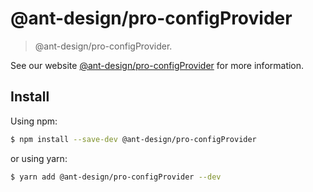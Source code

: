 # @ant-design/pro-configProvider

> @ant-design/pro-configProvider.

See our website [@ant-design/pro-configProvider](https://umijs.org/plugins/configProvider) for more information.

## Install

Using npm:

```bash
$ npm install --save-dev @ant-design/pro-configProvider
```

or using yarn:

```bash
$ yarn add @ant-design/pro-configProvider --dev
```
